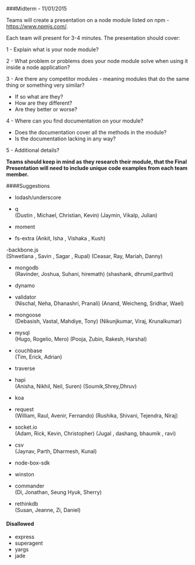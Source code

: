 ###Midterm - 11/01/2015

Teams will create a presentation on a node module listed on npm - https://www.npmjs.com/.


Each team will present for 3-4 minutes. The presentation should cover:

1 - Explain what is your node module?

2 - What problem or problems does your node module solve when using it inside a node application?

3 - Are there any competitor modules - meaning modules that do the same thing or something very similar?
 - If so what are they?
 - How are they different?
 - Are they better or worse?

4 - Where can you find documentation on your module?
 - Does the documentation cover all the methods in the module?
 - Is the documentation lacking in any way?

5 - Additional details?

**Teams should keep in mind as they research their module, that the Final Presentation will need to include unique code examples from each team member.**

####Suggestions
- lodash/underscore<br/>
 
- q<br/>
(Dustin , Michael, Christian, Kevin)
(Jaymin, Vikalp, Julian)<br/>

- moment
 
- fs-extra
(Ankit, Isha , Vishaka , Kush)</br>

-backbone.js<br/>
(Shwetlana , Savin , Sagar , Rupal)
(Ceasar, Ray, Mariah, Danny)<br/>

- mongodb <br/>
(Ravinder, Joshua, Suhani, hiremath)
(shashank, dhrumil,parthvi)</br>

- dynamo <br/>


- validator <br/>
(Nischal, Neha, Dhanashri, Pranali) 
(Anand, Weicheng, Sridhar, Wael)<br/>

- mongoose <br/>
(Debasish, Vastal, Mahdiye, Tony) 
(Nikunjkumar, Viraj, Krunalkumar)<br/>

- mysql <br/>
(Hugo, Rogelio, Mero) 
(Pooja, Zubin, Rakesh, Harshal)<br/>

- couchbase <br/>
(Tim, Erick, Adrian)
 
- traverse
 
- hapi <br/>
(Anisha, Nikhil, Neil, Suren)
(Soumik,Shrey,Dhruv)<br/>

- koa

- request <br/>
(William, Raul, Avenir, Fernando) 
(Rushika, Shivani, Tejendra, Niraj)<br/>

- socket.io <br/>
(Adam, Rick, Kevin, Christopher) 
(Jugal , dashang, bhaumik , ravi)<br/>

- csv <br/>
(Jaynav, Parth, Dharmesh, Kunal) <br/>


- node-box-sdk

- winston

- commander <br/>
(Di, Jonathan, Seung Hyuk, Sherry)<br/>

- rethinkdb<br/>
(Susan, Jeanne, Zi, Daniel)<br/>


#### Disallowed
- express
- superagent
- yargs
- jade
